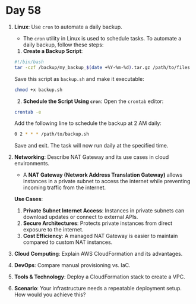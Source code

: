 # Day 58


1. **Linux**: Use `cron` to automate a daily backup.
   - The `cron` utility in Linux is used to schedule tasks. To automate a daily backup, follow these steps:
 
    1. **Create a Backup Script**:
   ```bash
   #!/bin/bash
   tar -czf /backup/my_backup_$(date +%Y-%m-%d).tar.gz /path/to/files
   ```
   Save this script as `backup.sh` and make it executable:
   ```bash
   chmod +x backup.sh
   ```
  
    2. **Schedule the Script Using `cron`**:
   Open the `crontab` editor:
   ```bash
   crontab -e
   ```
   Add the following line to schedule the backup at 2 AM daily:
   ```bash
   0 2 * * * /path/to/backup.sh
   ```
   Save and exit. The task will now run daily at the specified time.


2. **Networking**: Describe NAT Gateway and its use cases in cloud environments.
   - A **NAT Gateway (Network Address Translation Gateway)** allows instances in a private subnet to access the internet while preventing incoming traffic from the internet.

   **Use Cases**:
    1. **Private Subnet Internet Access**: Instances in private subnets can download updates or connect to external APIs.
    2. **Secure Architectures**: Protects private instances from direct exposure to the internet.
    3. **Cost Efficiency**: A managed NAT Gateway is easier to maintain compared to custom NAT instances.


3. **Cloud Computing**: Explain AWS CloudFormation and its advantages.

4. **DevOps**: Compare manual provisioning vs. IaC.

5. **Tools & Technology**: Deploy a CloudFormation stack to create a VPC.

6. **Scenario**: Your infrastructure needs a repeatable deployment setup. How would you achieve this?

